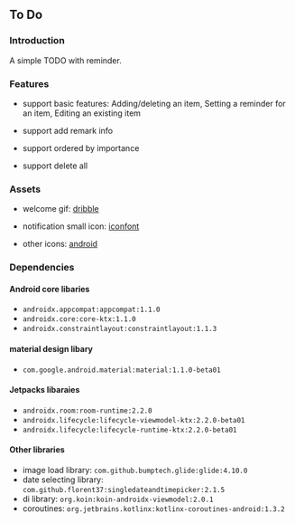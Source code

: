 ## To Do

### Introduction

A simple TODO with reminder.

### Features

- support basic features: Adding/deleting an item, Setting a reminder for an item, Editing an existing item

- support add remark info
- support ordered by importance
- support delete all 

### Assets

- welcome gif: [dribble]("https://dribbble.com/shots/4223732-Checkbox-Animation-FREEBIE")
- notification small icon: [iconfont]([https://www.iconfont.cn](https://www.iconfont.cn/))

- other icons: [android](https://material.io/resources/icons)

### Dependencies

#### Android core libaries

- `androidx.appcompat:appcompat:1.1.0`
- `androidx.core:core-ktx:1.1.0`
- `androidx.constraintlayout:constraintlayout:1.1.3`

#### material design libary

- `com.google.android.material:material:1.1.0-beta01`

#### Jetpacks libaraies

- `androidx.room:room-runtime:2.2.0`
- `androidx.lifecycle:lifecycle-viewmodel-ktx:2.2.0-beta01`
- `androidx.lifecycle:lifecycle-runtime-ktx:2.2.0-beta01`

#### Other libraries

- image load library: `com.github.bumptech.glide:glide:4.10.0`
- date selecting library: `com.github.florent37:singledateandtimepicker:2.1.5`
- di library: `org.koin:koin-androidx-viewmodel:2.0.1`
- coroutines: `org.jetbrains.kotlinx:kotlinx-coroutines-android:1.3.2`

